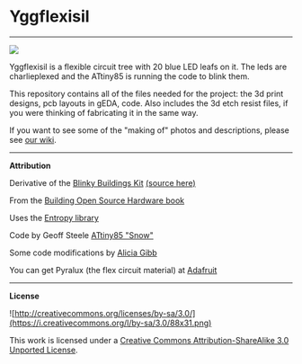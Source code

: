 # **Yggflexisil**
---

![](http://robotgrrl.com/phoenix/images/yggflexisil_small.jpg)

Yggflexisil is a flexible circuit tree with 20 blue LED leafs on it. The leds are charlieplexed and the ATtiny85 is running the code to blink them.

This repository contains all of the files needed for the project: the 3d print designs, pcb layouts in gEDA, code. Also includes the 3d etch resist files, if you were thinking of fabricating it in the same way.

If you want to see some of the "making of" photos and descriptions, please see [our wiki](http://robophoenix.dreamhosters.com/index.php?title=Yggflexisil).

---

**Attribution**

Derivative of the [Blinky Buildings Kit](http://www.lunchboxelectronics.com/product/blinkybuildings) [(source here)](https://bitbucket.org/lunchboxelectronics/blinky-buildings-empire-state)

From the [Building Open Source Hardware book](http://bit.ly/oshwbook)

Uses the [Entropy library](https://sites.google.com/site/astudyofentropy/file-cabinet)

Code by Geoff Steele [ATtiny85 "Snow"](https://github.com/strykeroz/ATTiny85-20-LED-snowflakes)

Some code modifications by [Alicia Gibb](https://twitter.com/pipix)

You can get Pyralux (the flex circuit material) at [Adafruit](http://www.adafruit.com/product/1894)

---

**License**

![http://creativecommons.org/licenses/by-sa/3.0/](https://i.creativecommons.org/l/by-sa/3.0/88x31.png)

This work is licensed under a [Creative Commons Attribution-ShareAlike 3.0 Unported License](http://creativecommons.org/licenses/by-sa/3.0/).
